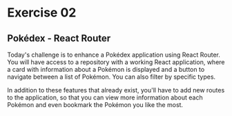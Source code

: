 # Exercise 02

## Pokédex - React Router

Today's challenge is to enhance a Pokédex application using React Router. You will have access to a repository with a working React application, where a card with information about a Pokémon is displayed and a button to navigate between a list of Pokémon. You can also filter by specific types.

In addition to these features that already exist, you'll have to add new routes to the application, so that you can view more information about each Pokémon and even bookmark the Pokémon you like the most.